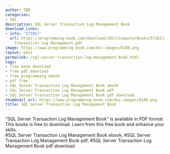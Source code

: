```yaml
---
author: TBD
categories:
- SQL
description: SQL Server Transaction Log Management Book
download_links:
- info: '571017'
  url: https://programming-book.com/download/2017/ComputerBooks/571017/SQL Server
    Transaction Log Management.pdf
image: https://www.programming-book.com/doc-images/8108.png
layout: post
permalink: /sql-server-transaction-log-management-book.html
tags:
- free book download
- free pdf download
- free programming ebook
- pdf free
- SQL Server Transaction Log Management Book ebook
- SQL Server Transaction Log Management Book pdf
- SQL Server Transaction Log Management Book pdf download
thumbnail_url: https://www.programming-book.com/doc-images/8108.png
title: SQL Server Transaction Log Management Book
---
```


 
<div class="item-desc text-justify">
  "SQL Server Transaction Log Management Book" is available in PDF format. This books is free to download. Learn from this free book and enhance your skills.
  <br>
  #SQL Server Transaction Log Management Book ebook, #SQL Server Transaction Log Management Book pdf, #SQL Server Transaction Log Management Book pdf download
</div>